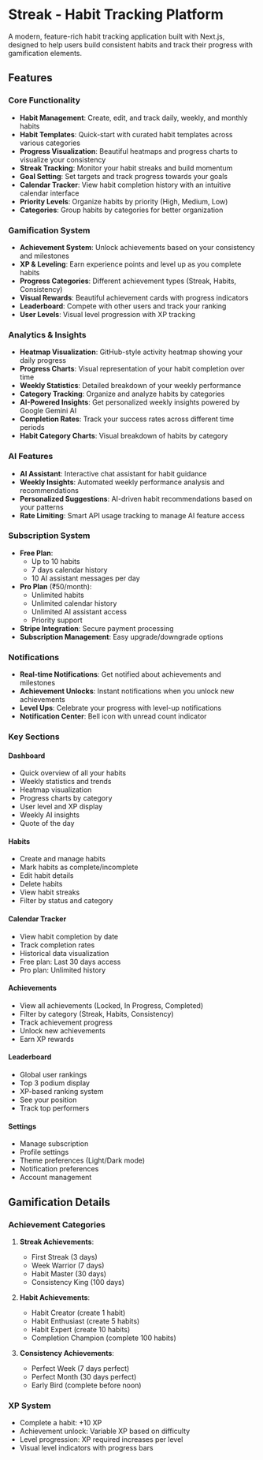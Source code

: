 # Streak - Habit Tracking Platform

A modern, feature-rich habit tracking application built with Next.js, designed to help users build consistent habits and track their progress with gamification elements.

## Features

### Core Functionality

- **Habit Management**: Create, edit, and track daily, weekly, and monthly habits
- **Habit Templates**: Quick-start with curated habit templates across various categories
- **Progress Visualization**: Beautiful heatmaps and progress charts to visualize your consistency
- **Streak Tracking**: Monitor your habit streaks and build momentum
- **Goal Setting**: Set targets and track progress towards your goals
- **Calendar Tracker**: View habit completion history with an intuitive calendar interface
- **Priority Levels**: Organize habits by priority (High, Medium, Low)
- **Categories**: Group habits by categories for better organization

### Gamification System

- **Achievement System**: Unlock achievements based on your consistency and milestones
- **XP & Leveling**: Earn experience points and level up as you complete habits
- **Progress Categories**: Different achievement types (Streak, Habits, Consistency)
- **Visual Rewards**: Beautiful achievement cards with progress indicators
- **Leaderboard**: Compete with other users and track your ranking
- **User Levels**: Visual level progression with XP tracking

### Analytics & Insights

- **Heatmap Visualization**: GitHub-style activity heatmap showing your daily progress
- **Progress Charts**: Visual representation of your habit completion over time
- **Weekly Statistics**: Detailed breakdown of your weekly performance
- **Category Tracking**: Organize and analyze habits by categories
- **AI-Powered Insights**: Get personalized weekly insights powered by Google Gemini AI
- **Completion Rates**: Track your success rates across different time periods
- **Habit Category Charts**: Visual breakdown of habits by category

### AI Features

- **AI Assistant**: Interactive chat assistant for habit guidance
- **Weekly Insights**: Automated weekly performance analysis and recommendations
- **Personalized Suggestions**: AI-driven habit recommendations based on your patterns
- **Rate Limiting**: Smart API usage tracking to manage AI feature access

### Subscription System

- **Free Plan**:
  - Up to 10 habits
  - 7 days calendar history
  - 10 AI assistant messages per day
- **Pro Plan** (₹50/month):
  - Unlimited habits
  - Unlimited calendar history
  - Unlimited AI assistant access
  - Priority support
- **Stripe Integration**: Secure payment processing
- **Subscription Management**: Easy upgrade/downgrade options

### Notifications

- **Real-time Notifications**: Get notified about achievements and milestones
- **Achievement Unlocks**: Instant notifications when you unlock new achievements
- **Level Ups**: Celebrate your progress with level-up notifications
- **Notification Center**: Bell icon with unread count indicator

### Key Sections

#### Dashboard

- Quick overview of all your habits
- Weekly statistics and trends
- Heatmap visualization
- Progress charts by category
- User level and XP display
- Weekly AI insights
- Quote of the day

#### Habits

- Create and manage habits
- Mark habits as complete/incomplete
- Edit habit details
- Delete habits
- View habit streaks
- Filter by status and category

#### Calendar Tracker

- View habit completion by date
- Track completion rates
- Historical data visualization
- Free plan: Last 30 days access
- Pro plan: Unlimited history

#### Achievements

- View all achievements (Locked, In Progress, Completed)
- Filter by category (Streak, Habits, Consistency)
- Track achievement progress
- Unlock new achievements
- Earn XP rewards

#### Leaderboard

- Global user rankings
- Top 3 podium display
- XP-based ranking system
- See your position
- Track top performers

#### Settings

- Manage subscription
- Profile settings
- Theme preferences (Light/Dark mode)
- Notification preferences
- Account management

## Gamification Details

### Achievement Categories

1. **Streak Achievements**:

   - First Streak (3 days)
   - Week Warrior (7 days)
   - Habit Master (30 days)
   - Consistency King (100 days)

2. **Habit Achievements**:

   - Habit Creator (create 1 habit)
   - Habit Enthusiast (create 5 habits)
   - Habit Expert (create 10 habits)
   - Completion Champion (complete 100 habits)

3. **Consistency Achievements**:
   - Perfect Week (7 days perfect)
   - Perfect Month (30 days perfect)
   - Early Bird (complete before noon)

### XP System

- Complete a habit: +10 XP
- Achievement unlock: Variable XP based on difficulty
- Level progression: XP required increases per level
- Visual level indicators with progress bars
